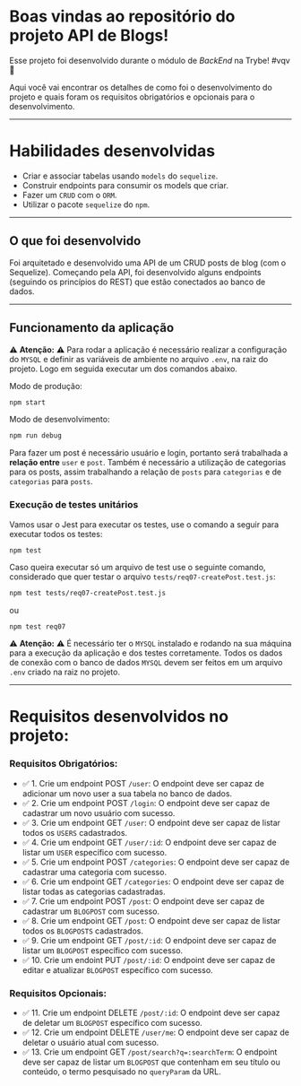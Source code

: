 # Boas vindas ao repositório do projeto API de Blogs!


Esse projeto foi desenvolvido durante o módulo de _BackEnd_ na Trybe! #vqv 🚀

Aqui você vai encontrar os detalhes de como foi o desenvolvimento do projeto e quais foram os requisitos obrigatórios e opcionais para o desenvolvimento.

---
# Habilidades desenvolvidas
 - Criar e associar tabelas usando `models` do `sequelize`.
 - Construir endpoints para consumir os models que criar. 
 - Fazer um `CRUD` com o `ORM`.
 - Utilizar o pacote `sequelize` do `npm`.

---

## O que foi desenvolvido

Foi arquitetado e desenvolvido uma API de um CRUD posts de blog (com o Sequelize). Começando pela API, foi desenvolvido alguns endpoints (seguindo os princípios do REST) que estão conectados ao banco de dados.

---

## Funcionamento da aplicação

⚠ **Atenção:** ⚠
Para rodar a aplicação é necessário realizar a configuração do `MYSQL` e definir as variáveis de ambiente no arquivo `.env`, na raiz do projeto.
Logo em seguida executar um dos comandos abaixo.

Modo de produção:
```sh
npm start
```
Modo de desenvolvimento:
```sh
npm run debug
```

Para fazer um post é necessário usuário e login, portanto será trabalhada a **relação entre** `user` e `post`. Também é necessário a utilização de categorias para os posts, assim trabalhando a relação de `posts` para `categorias` e de `categorias` para `posts`.

 
### Execução de testes unitários

Vamos usar o Jest para executar os testes, use o comando a seguir para executar todos os testes: 

```sh
npm test
```

Caso queira executar só um arquivo de test use o seguinte comando, considerado que quer testar o arquivo `tests/req07-createPost.test.js`:

```sh
npm test tests/req07-createPost.test.js
```
ou
```
npm test req07
```

⚠ **Atenção:** ⚠
É necessário ter o `MYSQL` instalado e rodando na sua máquina para a execução da aplicação e dos testes corretamente.
Todos os dados de conexão com o banco de dados `MYSQL` devem ser feitos em um arquivo `.env` criado na raiz no projeto.

---
# Requisitos desenvolvidos no projeto:
### Requisitos Obrigatórios:

- ✅ 1. Crie um endpoint POST `/user`: O endpoint deve ser capaz de adicionar um novo user a sua tabela no banco de dados.
- ✅ 2. Crie um endpoint POST `/login`: O endpoint deve ser capaz de cadastrar um novo usuário com sucesso.
- ✅ 3. Crie um endpoint GET `/user`: O endpoint deve ser capaz de listar todos os `USERS` cadastrados.
- ✅ 4. Crie um endpoint GET `/user/:id`: O endpoint deve ser capaz de listar um `USER` específico com sucesso.
- ✅ 5. Crie um endpoint POST `/categories`: O endpoint deve ser capaz de cadastrar uma categoria com sucesso.
- ✅ 6. Crie um endpoint GET `/categories`: O endpoint deve ser capaz de listar todas as categorias cadastradas.
- ✅ 7. Crie um endpoint POST `/post`: O endpoint deve ser capaz de cadastrar um `BLOGPOST` com sucesso.
- ✅ 8. Crie um endpoint GET `/post`: O endpoint deve ser capaz de listar todos os `BLOGPOSTS` cadastrados.
- ✅ 9. Crie um endpoint GET `/post/:id`: O endpoint deve ser capaz de listar um `BLOGPOST` específico com sucesso.
- ✅ 10. Crie um endoint PUT `/post/:id`: O endpoint deve ser capaz de editar e atualizar `BLOGPOST` específico com sucesso.
### Requisitos Opcionais:

- ✅ 11. Crie um endpoint DELETE `/post/:id`: O endpoint deve ser capaz de deletar um `BLOGPOST` específico com sucesso.
- ✅ 12. Crie um endpoint DELETE `/user/me`: O endpoint deve ser capaz de deletar o usuário atual com sucesso.
- ✅ 13. Crie um endpoint GET `/post/search?q=:searchTerm`: O endpoint deve ser capaz de listar um `BLOGPOST` que contenham em seu título ou conteúdo, o termo pesquisado no `queryParam` da URL.
